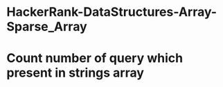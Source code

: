 # HackerRank-DataStructures-Array-Sparse_Array
# Count number of query which present in strings array


